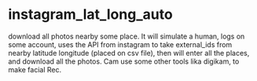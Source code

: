 # instagram_lat_long_auto
download all photos nearby some place.
It will simulate a human, logs on some account, uses the API from instagram to take external_ids from nearby latitude longitude (placed on csv file), then will enter all the places, and download all the photos. 
Cam use some other tools lika digikam, to make facial Rec.
